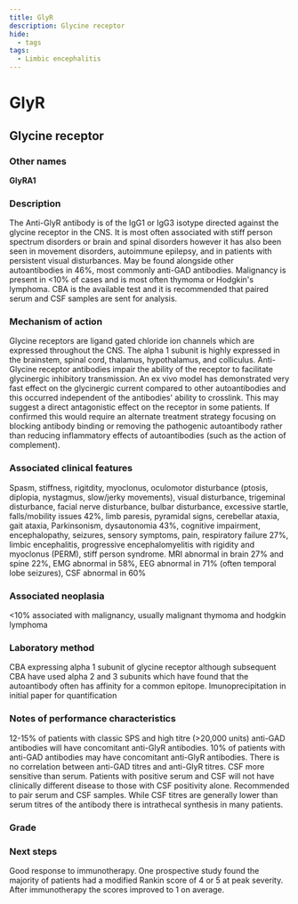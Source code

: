 ```yaml
---
title: GlyR
description: Glycine receptor
hide:
  - tags
tags:
  - Limbic encephalitis
---
```


# GlyR

## **Glycine receptor**

### Other names
**GlyRA1**

### Description
The Anti-GlyR antibody is of the IgG1 or IgG3 isotype directed against the glycine receptor in the CNS. It is most often associated with stiff person spectrum disorders or brain and spinal disorders however it has also been seen in movement disorders, autoimmune epilepsy, and in patients with persistent visual disturbances. May be found alongside other autoantibodies in 46%, most commonly anti-GAD antibodies. Malignancy is present in <10% of cases and is most often thymoma or Hodgkin's lymphoma. CBA is the available test and it is recommended that paired serum and CSF samples are sent for analysis.

### Mechanism of action
Glycine receptors are ligand gated chloride ion channels which are expressed throughout the CNS. The alpha 1 subunit is highly expressed in the brainstem, spinal cord, thalamus, hypothalamus, and colliculus. Anti-Glycine receptor antibodies impair the ability of the receptor to facilitate glycinergic inhibitory transmission. An ex vivo model has demonstrated very fast effect on the glycinergic current compared to other autoantibodies and this occurred independent of the antibodies' ability to crosslink. This may suggest a direct antagonistic effect on the receptor in some patients. If confirmed this would require an alternate treatment strategy focusing on blocking antibody binding or removing the pathogenic autoantibody rather than reducing inflammatory effects of autoantibodies (such as the action of complement).

### Associated clinical features
Spasm, stiffness, rigitdity, myoclonus, oculomotor disturbance (ptosis, diplopia, nystagmus, slow/jerky movements), visual disturbance, trigeminal disturbance, facial nerve disturbance, bulbar disturbance, excessive startle, falls/mobility issues 42%, limb paresis, pyramidal signs, cerebellar ataxia, gait ataxia, Parkinsonism, dysautonomia 43%, cognitive impairment, encephalopathy, seizures, sensory symptoms, pain, respiratory failure 27%, limbic encephalitis, progressive encephalomyelitis with rigidity and myoclonus (PERM), stiff person syndrome. MRI abnormal in brain 27% and spine 22%, EMG abnormal in 58%, EEG abnormal in 71% (often temporal lobe seizures), CSF abnormal in 60%

### Associated neoplasia
<10% associated with malignancy, usually malignant thymoma and hodgkin lymphoma

### Laboratory method
CBA expressing alpha 1 subunit of glycine receptor although subsequent CBA have used alpha 2 and 3 subunits which have found that the autoantibody often has affinity for a common epitope.
Imunoprecipitation in initial paper for quantification

### Notes of performance characteristics
12-15% of patients with classic SPS and high titre (>20,000 units) anti-GAD antibodies will have concomitant anti-GlyR antibodies.
10% of patients with anti-GAD antibodies may have concomitant anti-GlyR antibodies.
There is no correlation between anti-GAD titres and anti-GlyR titres.
CSF more sensitive than serum. Patients with positive serum and CSF will not have clinically different disease to those with CSF positivity alone.
Recommended to pair serum and CSF samples.
While CSF titres are generally lower than serum titres of the antibody there is intrathecal synthesis in many patients.

### Grade

### Next steps
Good response to immunotherapy. One prospective study found the majority of patients had a modified Rankin score of 4 or 5 at peak severity. After immunotherapy the scores improved to 1 on average.

[^1]: Hutchinson, M., P. Waters, J. McHugh, G. Gorman, S. O’Riordan, S. Connolly, H. Hager, P. Yu, C. -M. Becker, and A. Vincent. “PROGRESSIVE ENCEPHALOMYELITIS, RIGIDITY, AND MYOCLONUS: A NOVEL GLYCINE RECEPTOR ANTIBODY.” Neurology 71, no. 16 (October 14, 2008): 1291. https://doi.org/10.1212/01.wnl.0000327606.50322.f0.
[^2]: Alexopoulos, Harry, Sofia Akrivou, and Marinos C. Dalakas. “Glycine Receptor Antibodies in Stiff-Person Syndrome and Other GAD-Positive CNS Disorders.” Neurology 81, no. 22 (November 26, 2013): 1962–64. https://doi.org/10.1212/01.wnl.0000436617.40779.65.
[^3]: McKeon, Andrew, Eugenia Martinez-Hernandez, Eric Lancaster, Joseph Y. Matsumoto, Robert J. Harvey, Kathleen M. McEvoy, Sean J. Pittock, Vanda A. Lennon, and Josep Dalmau. “Glycine Receptor Autoimmune Spectrum With Stiff-Man Syndrome Phenotype.” JAMA Neurology 70, no. 1 (January 1, 2013): 44. https://doi.org/10.1001/jamaneurol.2013.574.
[^4]: Crisp, Sarah J, Christine L Dixon, Leslie Jacobson, Elodie Chabrol, Sarosh R Irani, M Isabel Leite, Guy Leschziner, Sean J Slaght, Angela Vincent, and Dimitri M Kullmann. “Glycine Receptor Autoantibodies Disrupt Inhibitory Neurotransmission.” Brain 142, no. 11 (November 1, 2019): 3398–3410. https://doi.org/10.1093/brain/awz297.
[^5]: Carvajal-González, Alexander, M. Isabel Leite, Patrick Waters, Mark Woodhall, Ester Coutinho, Bettina Balint, Bethan Lang, et al. “Glycine Receptor Antibodies in PERM and Related Syndromes: Characteristics, Clinical Features and Outcomes.” Brain 137, no. 8 (August 1, 2014): 2178–92. https://doi.org/10.1093/brain/awu142.
[^6]: Piquet, Amanda L., Murtaza Khan, Judith E. A. Warner, Matthew P. Wicklund, Jeffrey L. Bennett, Maureen A. Leehey, Lauren Seeberger, Teri L. Schreiner, M. Mateo Paz Soldan, and Stacey L. Clardy. “Novel Clinical Features of Glycine Receptor Antibody Syndrome: A Series of 17 Cases.” Neurology - Neuroimmunology Neuroinflammation 6, no. 5 (September 1, 2019). https://doi.org/10.1212/NXI.0000000000000592.
